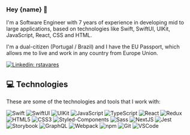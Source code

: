 ### Hey {name} 🤘

I'm a Software Engineer with 7 years of experience in developing mid to large applications, based on technologies like Swift, SwiftUI, UIKit, JavaScript, React, CSS and HTML.

I'm a dual-citizen (Portugal / Brazil) and I have the EU Passport, which allows me to live and work in any country from Europe Union.

[![Linkedin: rstavares](https://img.shields.io/badge/-Linkedin-blue?style=flat-square&logo=Linkedin&logoColor=white&link=https://www.linkedin.com/in/loiane/)](https://www.linkedin.com/in/rstavares/en)

## 💻 Technologies

These are some of the technologies and tools that I work with:

![Swift](https://img.shields.io/badge/-Swift-F05138?style=flat-square&logo=swift&logoColor=white)
![SwiftUI](https://img.shields.io/badge/-SwiftUI-006ffd?style=flat-square&logo=swift&logoColor=black)
![UIKit](https://img.shields.io/badge/-UIKit-2396F3?style=flat-square&logo=uikit&logoColor=white)
![JavaScript](https://img.shields.io/badge/-JavaScript-black?style=flat-square&logo=javascript)
![TypeScript](https://img.shields.io/badge/-TypeScript-007ACC?style=flat-square&logo=typescript&logoColor=white)
![React](https://img.shields.io/badge/-React-20232a?style=flat-square&logo=react)
![Redux](https://img.shields.io/badge/-Redux-6D1CAC?style=flat-square&logo=redux)
![HTML5](https://img.shields.io/badge/-HTML5-E34F26?style=flat-square&logo=html5&logoColor=white)
![CSS3](https://img.shields.io/badge/-CSS3-1572B6?style=flat-square&logo=css3)
![Styled-Components](https://img.shields.io/badge/-StyledComponents-2B3A42?style=flat-square&logo=styled-components)
![Sass](https://img.shields.io/badge/-Sass-CC6699?style=flat-square&logo=sass&logoColor=white)
![NextJS](https://img.shields.io/badge/-NextJS-20232a?style=flat-square&logo=nextjs)
![Jest](https://img.shields.io/badge/-Jest-15C213?style=flat-square&logo=jest)
![Storybook](https://img.shields.io/badge/-Storybook-black?style=flat-square&logo=storybook&logoColor=#FF4785)
![GraphQL](https://img.shields.io/badge/-GraphQL-171E26?style=flat-square&logo=graphql&logoColor=E10098)
![Webpack](https://img.shields.io/badge/-Webpack-2B3A42?style=flat-square&logo=webpack)
![npm](https://img.shields.io/badge/-npm-231f20?style=flat-square&logo=npm)
![Git](https://img.shields.io/badge/-Git-black?style=flat-square&logo=git)
![VSCode](https://img.shields.io/badge/-VSCode-007ACC?style=flat-square&logo=visual-studio-code&logoColor=white)

